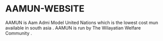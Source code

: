 # AAMUN-WEBSITE
AAMUN is Aam Admi Model United Nations which is the lowest cost mun available in south asia . AAMUN is run by The Wilayatian Welfare Community . 
